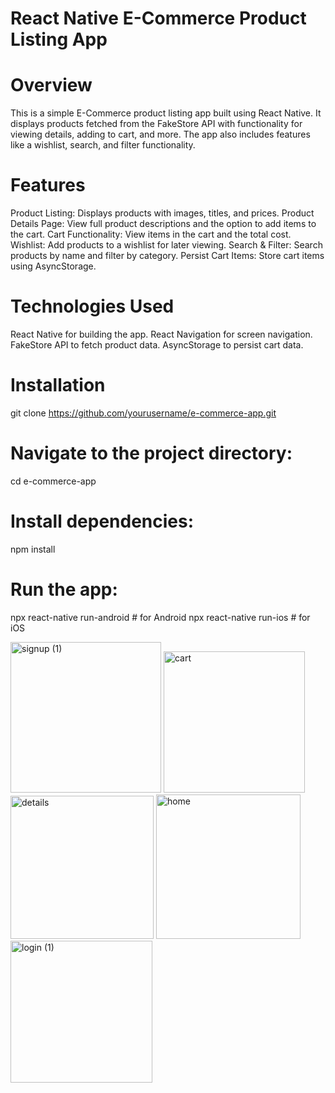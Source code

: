 # React Native E-Commerce Product Listing App
# Overview
This is a simple E-Commerce product listing app built using React Native. It displays products fetched from the FakeStore API with functionality for viewing details, adding to cart, and more. The app also includes features like a wishlist, search, and filter functionality.

# Features
Product Listing: Displays products with images, titles, and prices.
Product Details Page: View full product descriptions and the option to add items to the cart.
Cart Functionality: View items in the cart and the total cost.
Wishlist: Add products to a wishlist for later viewing.
Search & Filter: Search products by name and filter by category.
Persist Cart Items: Store cart items using AsyncStorage.

# Technologies Used

React Native for building the app.
React Navigation for screen navigation.
FakeStore API to fetch product data.
AsyncStorage to persist cart data.

# Installation
git clone https://github.com/yourusername/e-commerce-app.git

# Navigate to the project directory:
cd e-commerce-app
# Install dependencies:
npm install
# Run the app:
npx react-native run-android   # for Android
npx react-native run-ios       # for iOS

<img width="241" alt="signup (1)" src="https://github.com/user-attachments/assets/78835def-377c-46e2-bc54-a6244a02c66a" />
<img width="226" alt="cart" src="https://github.com/user-attachments/assets/6d8d8f68-24ce-4b00-89a8-e9e51b881e7f" />
<img width="229" alt="details" src="https://github.com/user-attachments/assets/047400e9-390e-4875-92fc-a92ae80ab9f3" />
<img width="231" alt="home" src="https://github.com/user-attachments/assets/8ee3bb93-7a41-4827-a258-d64c0c52e6cb" />
<img width="227" alt="login (1)" src="https://github.com/user-attachments/assets/b05fb0e8-3cb4-42c8-bd1f-23ff549abaad" />

